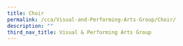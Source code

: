 ```yaml
---
title: Choir
permalink: /cca/Visual-and-Performing-Arts-Group/Choir/
description: ""
third_nav_title: Visual & Performing Arts Group
---
```

